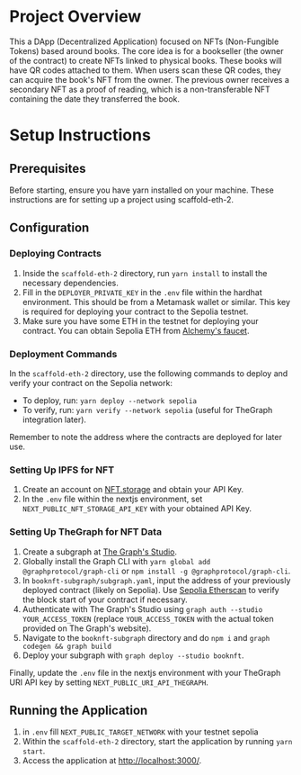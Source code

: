 # Project Overview

This a DApp (Decentralized Application) focused on NFTs (Non-Fungible Tokens) based around books. The core idea is for a bookseller (the owner of the contract) to create NFTs linked to physical books. These books will have QR codes attached to them. When users scan these QR codes, they can acquire the book's NFT from the owner. The previous owner receives a secondary NFT as a proof of reading, which is a non-transferable NFT containing the date they transferred the book.

# Setup Instructions

## Prerequisites

Before starting, ensure you have yarn installed on your machine. These instructions are for setting up a project using scaffold-eth-2.

## Configuration

### Deploying Contracts

1. Inside the `scaffold-eth-2` directory, run `yarn install` to install the necessary dependencies.
2. Fill in the `DEPLOYER_PRIVATE_KEY` in the `.env` file within the hardhat environment. This should be from a Metamask wallet or similar. This key is required for deploying your contract to the Sepolia testnet.
3. Make sure you have some ETH in the testnet for deploying your contract. You can obtain Sepolia ETH from [Alchemy's faucet](https://www.alchemy.com/faucets/ethereum-sepolia).

### Deployment Commands

In the `scaffold-eth-2` directory, use the following commands to deploy and verify your contract on the Sepolia network:

- To deploy, run: `yarn deploy --network sepolia`
- To verify, run: `yarn verify --network sepolia` (useful for TheGraph integration later).

Remember to note the address where the contracts are deployed for later use.

### Setting Up IPFS for NFT

1. Create an account on [NFT.storage](https://nft.storage/) and obtain your API Key.
2. In the `.env` file within the nextjs environment, set `NEXT_PUBLIC_NFT_STORAGE_API_KEY` with your obtained API Key.

### Setting Up TheGraph for NFT Data

1. Create a subgraph at [The Graph's Studio](https://thegraph.com/studio/subgraph).
2. Globally install the Graph CLI with `yarn global add @graphprotocol/graph-cli` or `npm install -g @graphprotocol/graph-cli`.
3. In `booknft-subgraph/subgraph.yaml`, input the address of your previously deployed contract (likely on Sepolia). Use [Sepolia Etherscan](https://sepolia.etherscan.io/) to verify the block start of your contract if necessary.
4. Authenticate with The Graph's Studio using `graph auth --studio YOUR_ACCESS_TOKEN` (replace `YOUR_ACCESS_TOKEN` with the actual token provided on The Graph's website).
5. Navigate to the `booknft-subgraph` directory and do `npm i` and `graph codegen && graph build`
6. Deploy your subgraph with `graph deploy --studio booknft`.

Finally, update the `.env` file in the nextjs environment with your TheGraph URI API key by setting `NEXT_PUBLIC_URI_API_THEGRAPH`.

## Running the Application

1. in `.env` fill `NEXT_PUBLIC_TARGET_NETWORK` with your testnet sepolia
2. Within the `scaffold-eth-2` directory, start the application by running `yarn start`.
3. Access the application at [http://localhost:3000/](http://localhost:3000/).
